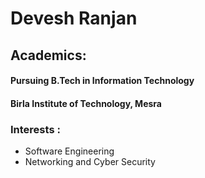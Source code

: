 # Devesh Ranjan

## Academics: 
#### Pursuing B.Tech in Information Technology
#### Birla Institute of Technology, Mesra

### Interests : 
- Software Engineering
- Networking and Cyber Security
